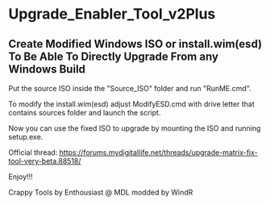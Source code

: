 # Upgrade_Enabler_Tool_v2Plus
## Create Modified Windows ISO or install.wim(esd) To Be Able To Directly Upgrade From any Windows Build


Put the source ISO inside the "Source_ISO" folder and run "RunME.cmd".

To modify the install.wim(esd) adjust ModifyESD.cmd with drive letter that contains sources folder and launch the script.

Now you can use the fixed ISO to upgrade by mounting the ISO and running setup.exe.

Official thread:
https://forums.mydigitallife.net/threads/upgrade-matrix-fix-tool-very-beta.88518/

Enjoy!!!

Crappy Tools by Enthousiast @ MDL modded by WindR
